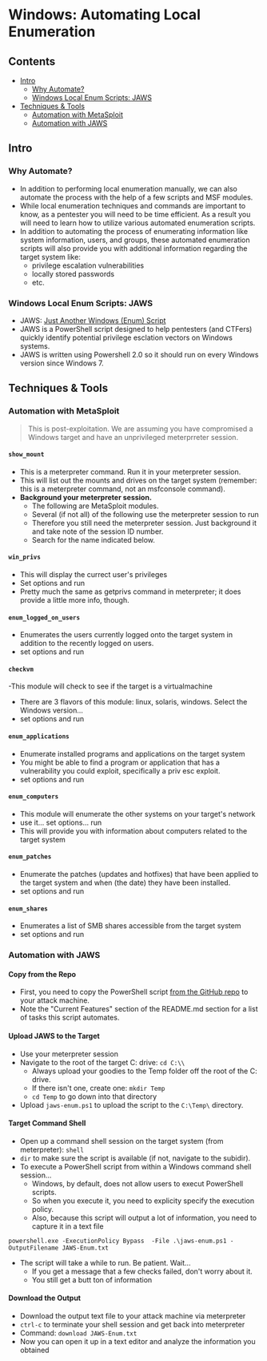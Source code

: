 # Windows: Automating Local Enumeration

## Contents
- [Intro](#intro)
  - [Why Automate?](#why-automate)
  - [Windows Local Enum Scripts: JAWS](#windows-local-enum-scripts-jaws)
- [Techniques & Tools](#techniques--tools)
  - [Automation with MetaSploit](#automation-with-metasploit)
  - [Automation with JAWS](#automation-with-jaws)

## Intro

### Why Automate?
- In addition to performing local enumeration manually, we can also automate the process with the help of a few scripts and MSF modules.
- While local enumeration techniques and commands are important to know, as a pentester you will need to be time efficient. As a result you will need to learn how to utilize various automated enumeration scripts.
- In addition to automating the process of enumerating information like system information, users, and groups, these automated enumeration scripts will also provide you with additional information regarding the target system like:
  - privilege escalation vulnerabilities
  - locally stored passwords
  - etc.

### Windows Local Enum Scripts: JAWS
- JAWS: [Just Another Windows (Enum) Script](https://github.com/411Hall/JAWS)
- JAWS is a PowerShell script designed to help pentesters (and CTFers) quickly identify potential privilege esclation vectors on Windows systems.
- JAWS is written using Powershell 2.0 so it should run on every Windows version since Windows 7.

## Techniques & Tools

### Automation with MetaSploit
> This is post-exploitation. We are assuming you have compromised a Windows target and have an unprivileged meterprreter session.

#### `show_mount`
- This is a meterpreter command. Run it in your meterpreter session.
- This will list out the mounts and drives on the target system (remember: this is a meterpreter command, not an msfconsole command).
- **Background your meterpreter session.**
  - The following are MetaSploit modules.
  - Several (if not all) of the following use the meterpreter session to run
  - Therefore you still need the meterpreter session. Just background it and take note of the session ID number.
  - Search for the name indicated below.

#### `win_privs`
- This will display the currect user's privileges
- Set options and run
- Pretty much the same as getprivs command in meterpreter; it does provide a little more info, though.

#### `enum_logged_on_users`
- Enumerates the users currently logged onto the target system in addition to the recently logged on users.
- set options and run

#### `checkvm`
-This module will check to see if the target is a virtualmachine
- There are 3 flavors of this module: linux, solaris, windows.  Select the Windows version...
- set options and run

#### `enum_applications`
- Enumerate installed programs and applications on the target system
- You might be able to find a program or application that has a vulnerability you could exploit, specifically a priv esc exploit.
- set options and run

#### `enum_computers`
- This module will enumerate the other systems on your target's network
- use it... set options... run
- This will provide you with information about computers related to the target system

#### `enum_patches`
- Enumerate the patches (updates and hotfixes) that have been applied to the target system and when (the date) they have been installed.
- set options and run

#### `enum_shares`
- Enumerates a list of SMB shares accessible from the target system
- set options and run

### Automation with JAWS

#### Copy from the Repo
- First, you need to copy the PowerShell script [from the GitHub repo](https://github.com/411Hall/JAWS) to your attack machine.
- Note the "Current Features" section of the README.md section for a list of tasks this script automates.

#### Upload JAWS to the Target
- Use your meterpreter session
- Navigate to the root of the target C: drive: `cd C:\\`
  - Always upload your goodies to the Temp folder off the root of the C: drive.
  - If there isn't one, create one: `mkdir Temp`
  - `cd Temp` to go down into that directory
- Upload `jaws-enum.ps1` to upload the script to the `C:\Temp\` directory.

#### Target Command Shell
- Open up a command shell session on the target system (from meterpreter): `shell  `
- `dir` to make sure the script is available (if not, navigate to the subidir).
- To execute a PowerShell script from within a Windows command shell session...
  - Windows, by default, does not allow users to execut PowerShell scripts.
  - So when you execute it, you need to explicity specify the execution policy.
  - Also, because this script will output a lot of information, you need to capture it in a text file
```
powershell.exe -ExecutionPolicy Bypass  -File .\jaws-enum.ps1 -OutputFilename JAWS-Enum.txt  
```
- The script will take a while to run. Be patient. Wait...
  - If you get a message that a few checks failed, don't worry about it.
  - You still get a butt ton of information
 
#### Download the Output
- Download the output text file to your attack machine via meterpreter
- `ctrl-c` to terminate your shell session and get back into meterpreter
- Command: `download JAWS-Enum.txt`
- Now you can open it up in a text editor and analyze the information you obtained
